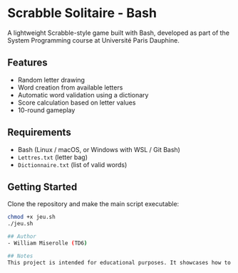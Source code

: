# Scrabble Solitaire - Bash

A lightweight Scrabble-style game built with Bash, developed as part of the System Programming course at Université Paris Dauphine.

## Features
- Random letter drawing
- Word creation from available letters
- Automatic word validation using a dictionary
- Score calculation based on letter values
- 10-round gameplay

## Requirements
- Bash (Linux / macOS, or Windows with WSL / Git Bash)
- `Lettres.txt` (letter bag)
- `Dictionnaire.txt` (list of valid words)

## Getting Started
Clone the repository and make the main script executable:

```bash
chmod +x jeu.sh
./jeu.sh

## Author
- William Miserolle (TD6)

## Notes
This project is intended for educational purposes. It showcases how to use associative arrays, modular functions, and create an interactive terminal-based game with colored output in Bash.

